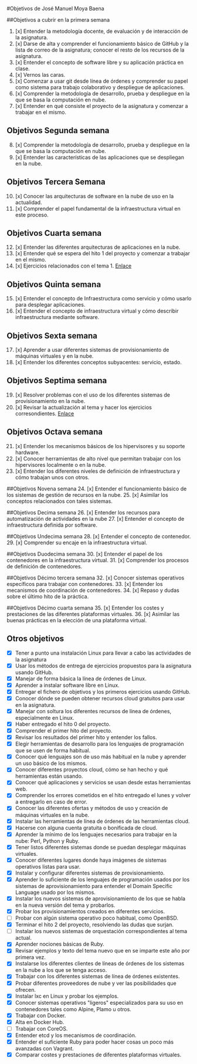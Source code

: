 #Objetivos de José Manuel Moya Baena

##Objetivos a cubrir en la primera semana

1. [x] Entender la metodología docente, de evaluación y de interacción de la asignatura.
2. [x] Darse de alta y comprender el funcionamiento básico de GitHub y la lista de correo de la asignatura; conocer el resto de los recursos de la asignatura.
2. [x] Entender el concepto de software libre y su aplicación práctica en clase.
3. [x] Vernos las caras.
4. [x] Comenzar a usar git desde línea de órdenes y comprender su papel como sistema para trabajo colaborativo y despliegue de aplicaciones.
5. [x] Comprender la metodología de desarrollo, prueba y despliegue en la que se basa la computación en nube.
6. [x] Entender en qué consiste el proyecto de la asignatura y comenzar a trabajar en el mismo.

## Objetivos Segunda semana
8. [x] Comprender la metodología de desarrollo, prueba y despliegue en la que se basa la computación en nube.
9. [x] Entender las características de las aplicaciones que se despliegan en la nube.

## Objetivos Tercera Semana
10. [x] Conocer las arquitecturas de software en la nube de uso en la actualidad.
11. [x] Comprender el papel fundamental de la infraestructura virtual en este proceso.

## Objetivos Cuarta semana
12. [x] Entender las diferentes arquitecturas de aplicaciones en la nube.
13. [x] Entender qué se espera del hito 1 del proyecto y comenzar a trabajar en el mismo.
14. [x] Ejercicios relacionados con el tema 1. [Enlace](https://github.com/jose999/EjerciciosCC2016/tree/master/EjerciciosT1)

## Objetivos Quinta semana
15. [x] Entender el concepto de Infraestructura como servicio y cómo usarlo para desplegar aplicaciones.
16. [x] Entender el concepto de infraestructura virtual y cómo describir infraestructura mediante software.

## Objetivos Sexta semana
17. [x] Aprender a usar diferentes sistemas de provisionamiento de máquinas virtuales y en la nube.
18. [x] Entender los diferentes conceptos subyacentes: servicio, estado.

## Objetivos Septima semana
19. [x] Resolver problemas con el uso de los diferentes sistemas de provisionamiento en la nube.
20. [x] Revisar la actualización al tema y hacer los ejercicios corresondientes. [Enlace](https://github.com/jose999/EjerciciosCC2016/tree/master/EjerciciosT2)

## Objetivos Octava semana
21. [x] Entender los mecanismos básicos de los hipervisores y su soporte hardware.
22. [x] Conocer herramientas de alto nivel que permitan trabajar con los hipervisores localmente o en la nube.
23. [x] Entender los diferentes niveles de definición de infraestructura y cómo trabajan unos con otros.

##Objetivos Novena semana
24. [x] Entender el funcionamiento básico de los sistemas de gestión de recursos en la nube.
25. [x] Asimilar los conceptos relacionados con tales sistemas.

##Objetivos Decima semana
26. [x] Entender los recursos para automatización de actividades en la nube
27. [x] Entender el concepto de infraestructura definida por software.

##Objetivos Undecima semana
28. [x] Entender el concepto de contenedor.
29. [x] Comprender su encaje en la infraestructura virtual.

##Objetivos Duodecima semana
30. [x] Entender el papel de los contenedores en la infraestructura virtual.
31. [x] Comprender los procesos de definición de contenedores.

##Objetivos Décimo tercera semana
32. [x] Conocer sistemas operativos específicos para trabajar con contenedores.
33. [x] Entender los mecanismos de coordinación de contenedores.
34. [x] Repaso y dudas sobre el último hito de la práctica.

##Objetivos Décimo cuarta semana
35. [x] Entender los costes y prestaciones de las diferentes plataformas virtuales.
36. [x] Asimilar las buenas prácticas en la elección de una plataforma virtual.


## Otros objetivos
* [x] Tener a punto una instalación Linux para llevar a cabo las actividades de la asignatura
* [x] Usar los métodos de entrega de ejercicios propuestos para la asignatura usando GitHub.
* [x] Manejar de forma básica la línea de órdenes de Linux.
* [x] Aprender a instalar software libre en Linux.
* [x] Entregar el fichero de objetivos y los primeros ejercicios usando GitHub.
* [x] Conocer dónde se pueden obtener recursos cloud gratuitos para usar en la asignatura.
* [x] Manejar con soltura los diferentes recursos de línea de órdenes, especialmente en Linux.
* [x] Haber entregado el hito 0 del proyecto.
* [x] Comprender el primer hito del proyecto.
* [x] Revisar los resultados del primer hito y entender los fallos.
* [x] Elegir herramientas de desarrollo para los lenguajes de programación que se usen de forma habitual.
* [x] Conocer qué lenguajes son de uso más habitual en la nube y aprender un uso básico de los mismos.
* [x] Conocer diferentes proyectos cloud, cómo se han hecho y qué herramientas están usando.
* [x] Conocer qué aplicaciones y servicios se usan desde estas herramientas web.
* [x] Comprender los errores cometidos en el hito entregado el lunes y volver a entregarlo en caso de error.
* [x] Conocer las diferentes ofertas y métodos de uso y creación de máquinas virtuales en la nube.
* [x] Instalar las herramientas de línea de órdenes de las herramientas cloud.
* [x] Hacerse con alguna cuenta gratuita o bonificada de cloud.
* [x] Aprender la mínimo de los lenguajes necesarios para trabajar en la nube: Perl, Python y Ruby.
* [x] Tener listos diferentes sistemas donde se puedan desplegar máquinas virtuales.
* [x] Conocer diferentes lugares donde haya imágenes de sistemas operativos listas para usar.
* [x] Instalar y configurar diferentes sistemas de provisionamiento.
* [x] Aprender lo suficiente de los lenguajes de programación usados por los sistemas de aprovisionamiento para entender el Domain Specific Language usado por los mismos.
* [x] Instalar los nuevos sistemas de aprovisionamiento de los que se habla en la nueva versión del tema y probarlos.
* [x] Probar los provisionamientos creados en diferentes servicios.
* [ ] Probar con algún sistema operativo poco habitual, como OpenBSD.
* [x] Terminar el hito 2 del proyecto, resolviendo las dudas que surjan.
* [ ] Instalar los nuevos sistemas de orquestación correspondientes al tema actual.
* [x] Aprender nociones básicas de Ruby.
* [x] Revisar ejemplos y texto del tema nuevo que en se imparte este año por primera vez.
* [x] Instalarse los diferentes clientes de líneas de órdenes de los sistemas en la nube a los que se tenga acceso.
* [x] Trabajar con los diferentes sistemas de línea de órdenes existentes.
* [x] Probar diferentes proveedores de nube y ver las posibilidades que ofrecen.
* [x] Instalar lxc en Linux y probar los ejemplos.
* [x] Conocer sistemas operativos "ligeros" especializados para su uso en contenedores tales como Alpine, Plamo u otros.
* [x] Trabajar con Docker.
* [x] Alta en Docker Hub.
* [ ] Trabajar con CoreOS.
* [x] Entender etcd y los mecanismos de coordinación.
* [x] Entender el suficiente Ruby para poder hacer cosas un poco más avanzadas con Vagrant.
* [x] Comparar costes y prestaciones de diferentes plataformas virtuales.
